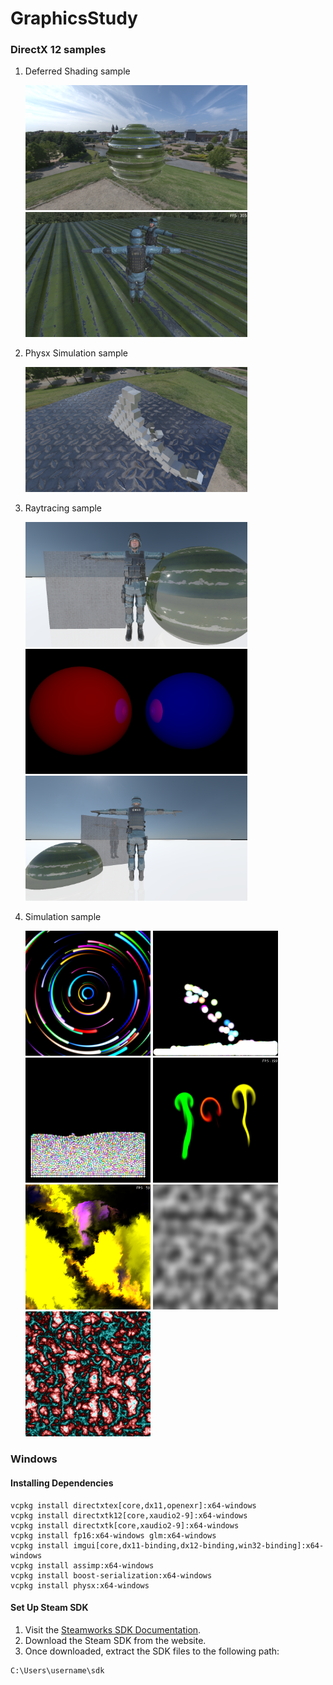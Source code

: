 # GraphicsStudy


### DirectX 12 samples
1. Deferred Shading sample
    
    <img src="GraphicsStudy/Renderer/Results/PassApp/240828-2342.png" height="200">
    <img src="GraphicsStudy/Renderer/Results/PassApp/240915-1314.png" height="200">

1. Physx Simulation sample
    
    <img src="GraphicsStudy/Renderer/Results/PhysxSimulationApp/240828-1952.png" alt="Physx Simulation" height="200">

1. Raytracing sample
    
    <img src="GraphicsStudy/Renderer/Results/RaytracingApp/240911-2317.png" height="200">
    <img src="GraphicsStudy/Renderer/Results/RaytracingApp/240828-2337.png" height="200">
    <img src="GraphicsStudy/Renderer/Results/RaytracingApp/240916-1228.png" height="200">

1. Simulation sample
    
    <img src="GraphicsStudy/Renderer/Results/SimulationApp/240905-2056.png" width="200" height="200">
    <img src="GraphicsStudy/Renderer/Results/SimulationApp/240914-2159.png" width="200" height="200">
    <img src="GraphicsStudy/Renderer/Results/SimulationApp/240914-2333.png" width="200" height="200">
    <img src="GraphicsStudy/Renderer/Results/SimulationApp/240918-1725.png" width="200" height="200">
    <img src="GraphicsStudy/Renderer/Results/SimulationApp/240920-959.png" width="200" height="200">
    <img src="GraphicsStudy/Renderer/Results/SimulationApp/240920-2132.png" width="200" height="200">
    <img src="GraphicsStudy/Renderer/Results/SimulationApp/240920-2130.png" width="200" height="200">


### Windows
#### Installing Dependencies
```
vcpkg install directxtex[core,dx11,openexr]:x64-windows
vcpkg install directxtk12[core,xaudio2-9]:x64-windows
vcpkg install directxtk[core,xaudio2-9]:x64-windows
vcpkg install fp16:x64-windows glm:x64-windows
vcpkg install imgui[core,dx11-binding,dx12-binding,win32-binding]:x64-windows
vcpkg install assimp:x64-windows
vcpkg install boost-serialization:x64-windows
vcpkg install physx:x64-windows
```
#### Set Up Steam SDK

1. Visit the [Steamworks SDK Documentation](https://partner.steamgames.com/doc/sdk).
2. Download the Steam SDK from the website.
3. Once downloaded, extract the SDK files to the following path:

```
C:\Users\username\sdk
